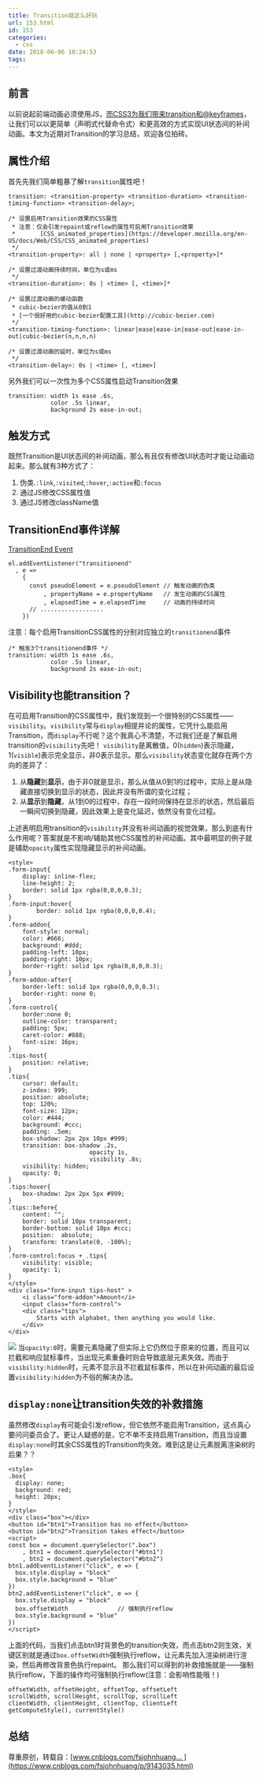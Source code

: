 ```yaml
---
title: Transition就这么好玩
url: 153.html
id: 153
categories:
  - css
date: 2018-06-06 10:24:53
tags:
---
```


前言
--

以前说起前端动画必须使用JS，[而CSS3为我们带来transition和@keyframes](https://link.juejin.im/?target=https%3A%2F%2Fwww.cnblogs.com%2Ffsjohnhuang%2Fp%2Fmailto%3A%E8%80%8CCSS3%E4%B8%BA%E6%88%91%E4%BB%AC%E5%B8%A6%E6%9D%A5transition%E5%92%8C%40keyframes)，让我们可以以更简单（声明式代替命令式）和更高效的方式实现UI状态间的补间动画。本文为近期对Transition的学习总结，欢迎各位拍砖。

属性介绍
----

首先先我们简单粗暴了解`transition`属性吧！

    transition: <transition-property> <transition-duration> <transition-timing-function> <transition-delay>;
    
    /* 设置启用Transition效果的CSS属性
     * 注意：仅会引发repaint或reflow的属性可启用Transition效果
     *       [CSS_animated_properties](https://developer.mozilla.org/en-US/docs/Web/CSS/CSS_animated_properties)
     */
    <transition-property>: all | none | <property> [,<property>]*
    
    /* 设置过渡动画持续时间，单位为s或ms
     */
    <transition-duration>: 0s | <time> [, <time>]*
    
    /* 设置过渡动画的缓动函数
     * cubic-bezier的值从0到1
     * [一个很好用的cubic-bezier配置工具](http://cubic-bezier.com)
     */
    <transition-timing-function>: linear|ease|ease-in|ease-out|ease-in-out|cubic-bezier(n,n,n,n)
    
    /* 设置过渡动画的延时，单位为s或ms
     */
    <transition-delay>: 0s | <time> [, <time>]

另外我们可以一次性为多个CSS属性启动Transition效果

    transition: width 1s ease .6s,
                color .5s linear,
                background 2s ease-in-out;

触发方式
----

既然Transition是UI状态间的补间动画，那么有且仅有修改UI状态时才能让动画动起来。那么就有3种方式了：

1.  伪类.`:link`,`:visited`,`:hover`,`:active`和`:focus`
2.  通过JS修改CSS属性值
3.  通过JS修改className值

TransitionEnd事件详解
-----------------

[TransitionEnd Event](https://link.juejin.im/?target=https%3A%2F%2Fdeveloper.mozilla.org%2Fen-US%2Fdocs%2FWeb%2FEvents%2Ftransitionend)

    el.addEventListener("transitionend"
      , e => 
        {
          const pseudoElement = e.pseudoElement // 触发动画的伪类
              , propertyName = e.propertyName   // 发生动画的CSS属性
              , elapsedTime = e.elapsedTime     // 动画的持续时间
          // ..................
        })

注意：每个启用TransitionCSS属性的分别对应独立的`transitionend`事件

    /* 触发3个transitionend事件 */
    transition: width 1s ease .6s,
                color .5s linear,
                background 2s ease-in-out;

Visibility也能transition？
-----------------------

在可启用Transition的CSS属性中，我们发现到一个很特别的CSS属性——`visibility`。`visibility`常与`display`相提并论的属性，它凭什么能启用Transition，而`display`不行呢？这个我真心不清楚，不过我们还是了解启用transition的`visibility`先吧！ `visibility`是离散值，0(`hidden`)表示隐藏，1(`visible`)表示完全显示，非0表示显示。那么`visibility`状态变化就存在两个方向的差异了：

1.  从**隐藏**到**显示**，由于非0就是显示，那么从值从0到1的过程中，实际上是从隐藏直接切换到显示的状态，因此并没有所谓的变化过程；
2.  从**显示**到**隐藏**，从1到0的过程中，存在一段时间保持在显示的状态，然后最后一瞬间切换到隐藏，因此效果上是变化延迟，依然没有变化过程。

上述表明启用transition的`visibility`并没有补间动画的视觉效果，那么到底有什么作用呢？答案就是不影响/辅助其他CSS属性的补间动画。其中最明显的例子就是辅助`opacity`属性实现隐藏显示的补间动画。

    <style>
    .form-input{
        display: inline-flex;
        line-height: 2;
        border: solid 1px rgba(0,0,0,0.3);
    }
    .form-input:hover{
            border: solid 1px rgba(0,0,0,0.4);
    }
    .form-addon{
        font-style: normal;
        color: #666;
        background: #ddd;
        padding-left: 10px;
        padding-right: 10px;
        border-right: solid 1px rgba(0,0,0,0.3);
    }
    .form-addon-after{
        border-left: solid 1px rgba(0,0,0,0.3);
        border-right: none 0;
    }
    .form-control{
        border:none 0;
        outline-color: transparent;
        padding: 5px;
        caret-color: #888;
        font-size: 16px;
    }
    .tips-host{
        position: relative;
    }
    .tips{
        cursor: default;
        z-index: 999;
        position: absolute;
        top: 120%;
        font-size: 12px;
        color: #444;
        background: #ccc;
        padding: .5em;
        box-shadow: 2px 2px 10px #999;
        transition: box-shadow .2s,
                           opacity 1s,
                           visibility .8s;
        visibility: hidden;
        opacity: 0;
    }
    .tips:hover{
        box-shadow: 2px 2px 5px #999;
    }
    .tips::before{
        content: "";
        border: solid 10px transparent;
        border-bottom: solid 10px #ccc;
        position:  absolute;
        transform: translate(0, -100%);
    }
    .form-control:focus + .tips{
        visibility: visible;
        opacity: 1;
    }
    </style>
    <div class="form-input tips-host" >
        <i class="form-addon">Amount</i>
        <input class="form-control">
        <div class="tips">
            Starts with alphabet, then anything you would like.
        </div>
    </div>

![](https://user-gold-cdn.xitu.io/2018/6/6/163d1857d92331ff?imageView2/0/w/1280/h/960/format/webp/ignore-error/1) 当`opacity:0`时，需要元素隐藏了但实际上它仍然位于原来的位置，而且可以拦截和响应鼠标事件，当出现元素重叠时则会导致底层元素失效。而由于`visibility:hidden`时，元素不显示且不拦截鼠标事件，所以在补间动画的最后设置`visibility:hidden`为不俗的解决办法。

`display:none`让transition失效的补救措施
--------------------------------

虽然修改`display`有可能会引发reflow，但它依然不能启用Transition，这点真心要问问委员会了。更让人疑惑的是，它不单不支持启用Transition，而且当设置`display:none`时其余CSS属性的Transition均失效。难到这是让元素脱离渲染树的后果？？

    <style>
    .box{
      display: none;
      background: red;
      height: 20px;
    }
    </style>
    <div class="box"></div>
    <button id="btn1">Transition has no effect</button>
    <button id="btn2">Transition takes effect</button>
    <script>
    const box = document.querySelector(".box")
        , btn1 = document.querySelector("#btn1")
        , btn2 = document.querySelector("#btn2")
    btn1.addEventListener("click", e => {
      box.style.display = "block"
      box.style.background = "blue"
    })
    btn2.addEventListener("click", e => {
      box.style.display = "block"
      box.offsetWidth              // 强制执行reflow
      box.style.background = "blue"
    })
    </script>

上面的代码，当我们点击btn1时背景色的transition失效，而点击btn2则生效，关键区别就是通过`box.offsetWidth`强制执行reflow，让元素先加入渲染树进行渲染，然后再修改背景色执行repaint。 那么我们可以得到的补救措施就是——强制执行reflow，下面的操作均可强制执行reflow(注意：会影响性能哦！)

    offsetWidth, offsetHeight, offsetTop, offsetLeft
    scrollWidth, scrollHeight, scrollTop, scrollLeft
    clientWidth, clientHeight, clientTop, clientLeft
    getComputeStyle(), currentStyle()

总结
--

尊重原创，转载自：[www.cnblogs.com/fsjohnhuang… ](https://www.cnblogs.com/fsjohnhuang/p/9143035.html)